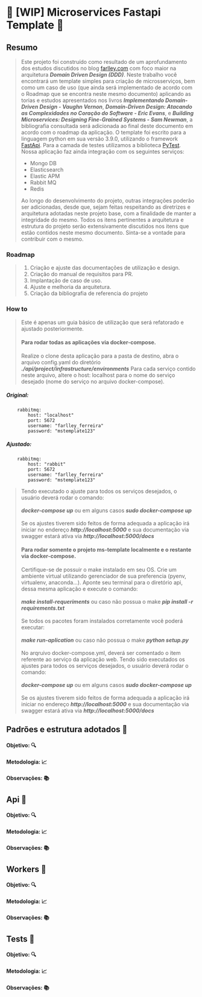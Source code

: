 # :construction: [WIP] Microservices Fastapi Template :construction:

## Resumo

> Este projeto foi construído como resultado de um aprofundamento dos estudos discutidos no blog [farlley.com](https://farlley.com)
> com foco maior na arquitetura **_Domain Driven Design (DDD)_**. Neste trabalho você encontrará um template simples para criação de
> microsserviços, bem como um caso de uso (que ainda será implementado de acordo com o Roadmap que se encontra neste mesmo documento)
> aplicando as torias e estudos apresentados nos livros **_Implementando Domain-Driven Design - Vaughn Vernon_**,
> **_Domain-Driven Design: Atacando as Complexidades no Coração do Software - Eric Evans_**,
> e **_*Building Microservices: Designing Fine-Grained Systems - Sam Newman*_**, a bibliografia consultada será adicionada ao final
> deste documento em acordo com o roadmap da aplicação. O template foi escrito para a linguagem python em sua versão 3.9.0, utilizando
> o framework [FastApi](https://fastapi.tiangolo.com/). Para a camada de testes utilizamos a biblioteca [PyTest](https://docs.pytest.org/en/stable/).
> Nossa aplicação faz ainda integração com os seguintes serviços:
>
> <ul>
> <li> Mongo DB </li>
> <li> Elasticsearch </li>
> <li> Elastic APM </li>
> <li> Rabbit MQ </li>
> <li> Redis </li>
> </ul>
>
> Ao longo do desenvolvimento do projeto, outras integrações poderão ser adicionadas, desde que, sejam feitas respeitando as diretrizes
> e arquitetura adotadas neste projeto base, com a finalidade de manter a integridade do mesmo. Todos os itens pertinentes a arquitetura
> e estrutura do projeto serão extensivamente discutidos nos itens que estão contidos neste mesmo documento. Sinta-se a vontade para
> contribuir com o mesmo.

### Roadmap

> <ol>
> <li> Criação e ajuste das documentações de utilização e design. </li>
> <li> Criação do manual de requisitos para PR. </li>
> <li> Implantação de caso de uso. </li>
> <li> Ajuste e melhoria da arquitetura. </li>
> <li> Criação da bibliografia de referencia do projeto</li>
> </ol>

### How to

> Este é apenas um guia básico de utilização que será refatorado e ajustado posteriormente.
>
> #### Para rodar todas as aplicações via docker-compose.
>
> Realize o clone desta aplicação para a pasta de destino, abra o arquivo config.yaml do diretório **_./api/project/infrastructure/environments_**
> Para cada serviço contido neste arquivo, altere o host: localhost para o nome do serviço desejado (nome do serviço no arquivo docker-compose).
>
> </ul>

##### **_Original:_**

```
    rabbitmq:
        host: "localhost"
        port: 5672
        username: "farlley_ferreira"
        password: "mstemplate123"
```

##### **_Ajustado:_**

```
    rabbitmq:
        host: "rabbit"
        port: 5672
        username: "farlley_ferreira"
        password: "mstemplate123"
```

> Tendo executado o ajuste para todos os serviços desejados, o usuário deverá rodar o comando:
> </br></br> **_docker-compose up_** ou em alguns casos **_sudo docker-compose up_** </br></br>
> Se os ajustes tiverem sido feitos de forma adequada a aplicação irá iniciar no endereço **_http://localhost:5000_**
> e sua documentação via swagger estará ativa via **_http://localhost:5000/docs_**
>
> #### Para rodar somente o projeto ms-template localmente e o restante via docker-compose.
>
> Certifique-se de possuir o make instalado em seu OS. Crie um ambiente virtual utilizando gerenciador de sua preferencia
> (pyenv, virtualenv, anaconda...). Aponte seu terminal para o diretório api, dessa mesma aplicação e execute o comando:
> </br></br> **_make install-requeriments_** ou caso não possua o make **_pip install -r requirements.txt_** </br></br>
> Se todos os pacotes foram instalados corretamente você poderá executar:
> </br></br> **_make run-aplication_** ou caso não possua o make **_python setup.py_** </br></br>
> No arqruivo docker-compose.yml, deverá ser comentado o item referente ao serviço da aplicação web.
> Tendo sido executados os ajustes para todos os serviços desejados, o usuário deverá rodar o comando:
> </br></br> **_docker-compose up_** ou em alguns casos **_sudo docker-compose up_** </br></br>
> Se os ajustes tiverem sido feitos de forma adequada a aplicação irá iniciar no endereço **_http://localhost:5000_**
> e sua documentação via swagger estará ativa via **_http://localhost:5000/docs_**

## Padrões e estrutura adotados :european_castle:

#### Objetivo: :mag:

#### Metodologia: :chart_with_upwards_trend:

#### Observações: :books:

## Api :electric_plug:

#### Objetivo: :mag:

#### Metodologia: :chart_with_upwards_trend:

#### Observações: :books:

## Workers :construction_worker:

#### Objetivo: :mag:

#### Metodologia: :chart_with_upwards_trend:

#### Observações: :books:

## Tests :hammer:

#### Objetivo: :mag:

#### Metodologia: :chart_with_upwards_trend:

#### Observações: :books: